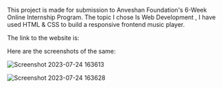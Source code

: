 This project is made for submission to Anveshan Foundation's 6-Week Online Internship Program. The topic I chose Is Web Development , I have used HTML & CSS to build a responsive frontend music player. 

The link to the website is: 

Here are the screenshots of the same:

![Screenshot 2023-07-24 163613](https://github.com/kanikamalhans/Soundvibe/assets/91647703/13f73f68-89c3-43cd-a6fb-bc1d9775491d)

![Screenshot 2023-07-24 163628](https://github.com/kanikamalhans/Soundvibe/assets/91647703/87457e27-7602-4eed-9bd7-827bfe29080a)



